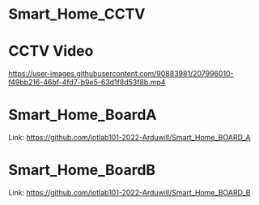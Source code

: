 # Smart_Home_CCTV


# CCTV Video
https://user-images.githubusercontent.com/90883981/207996010-f49bb216-46bf-4fd7-b9e5-63d1f8d53f8b.mp4

# Smart_Home_BoardA
Link: https://github.com/iotlab101-2022-Arduwill/Smart_Home_BOARD_A

# Smart_Home_BoardB
Link: https://github.com/iotlab101-2022-Arduwill/Smart_Home_BOARD_B
